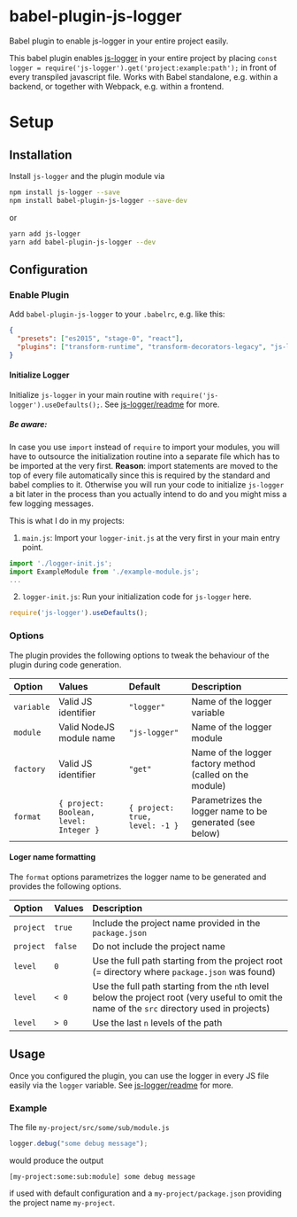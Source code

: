 # babel-plugin-js-logger

Babel plugin to enable js-logger in your entire project easily.

This babel plugin enables [js-logger](https://github.com/jonnyreeves/js-logger) in your entire project by placing `const logger = require('js-logger').get('project:example:path');` in front of every transpiled javascript file. Works with Babel standalone, e.g. within a backend, or together with Webpack, e.g. within a frontend.

# Setup

## Installation

Install `js-logger` and the plugin module via

```sh
npm install js-logger --save
npm install babel-plugin-js-logger --save-dev
```

or

```sh
yarn add js-logger
yarn add babel-plugin-js-logger --dev
```

## Configuration

### Enable Plugin

Add `babel-plugin-js-logger` to your `.babelrc`, e.g. like this:

```json
{
  "presets": ["es2015", "stage-0", "react"],
  "plugins": ["transform-runtime", "transform-decorators-legacy", "js-logger"]
}
```
#### Initialize Logger

Initialize `js-logger` in your main routine with `require('js-logger').useDefaults();`. See [js-logger/readme](https://github.com/jonnyreeves/js-logger/blob/master/README.md) for more.

##### Be aware:

In case you use `import` instead of `require` to import your modules, you will have to outsource the initialization routine into a separate file which has to be imported at the very first. **Reason**: import statements are moved to the top of every file automatically since this is required by the standard and babel complies to it. Otherwise you will run your code to initialize `js-logger` a bit later in the process than you actually intend to do and you might miss a few logging messages.

This is what I do in my projects:

1) `main.js`: Import your `logger-init.js` at the very first in your main entry point.

```js
import './logger-init.js';
import ExampleModule from './example-module.js';
...
```

2) `logger-init.js`: Run your initialization code for `js-logger` here.

```js
require('js-logger').useDefaults();
```

### Options

The plugin provides the following options to tweak the behaviour of the plugin during code generation.

| Option | Values | Default | Description  |
| :--- | :--- | :--- | :--- |
| `variable` | Valid JS identifier | `"logger"` | Name of the logger variable |
| `module` | Valid NodeJS module name | `"js-logger"` | Name of the logger module |
| `factory` | Valid JS identifier | `"get"` | Name of the logger factory method (called on the module) |
| `format` | `{ project: Boolean, level: Integer }` | `{ project: true, level: -1 }` | Parametrizes the logger name to be generated (see below) |

#### Loger name formatting

The `format` options parametrizes the logger name to be generated and provides the following options.

| Option | Values | Description  |
| :--- | :--- | :--- |
| `project` | `true` | Include the project name provided in the `package.json` |
| `project` | `false` | Do not include the project name |
| `level` | `0` | Use the full path starting from the project root (= directory where `package.json` was found) |
| `level` | `< 0` | Use the full path starting from the `n`th level below the project root (very useful to omit the name of the `src` directory used in projects) |
| `level` | `> 0` | Use the last `n` levels of the path  |



## Usage

Once you configured the plugin, you can use the logger in every JS file easily via the `logger` variable. See [js-logger/readme](https://github.com/jonnyreeves/js-logger/blob/master/README.md) for more.

### Example

The file `my-project/src/some/sub/module.js`

```js
logger.debug("some debug message");
```

would produce the output

```
[my-project:some:sub:module] some debug message
```
if used with default configuration and a `my-project/package.json` providing the project name `my-project`.
